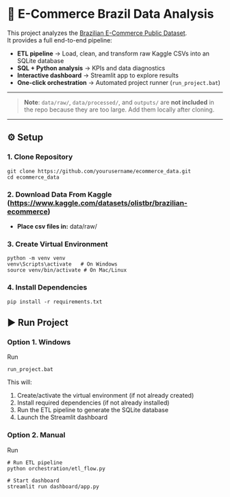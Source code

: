 # 🛒 E-Commerce Brazil Data Analysis

This project analyzes the [Brazilian E-Commerce Public Dataset](https://www.kaggle.com/datasets/olistbr/brazilian-ecommerce).  
It provides a full end-to-end pipeline:

- **ETL pipeline** → Load, clean, and transform raw Kaggle CSVs into an SQLite database  
- **SQL + Python analysis** → KPIs and data diagnostics  
- **Interactive dashboard** → Streamlit app to explore results  
- **One-click orchestration** → Automated project runner (`run_project.bat`)  

---

> **Note**: `data/raw/`, `data/processed/`, and `outputs/` are **not included** in the repo because they are too large. Add them locally after cloning.  

---

## ⚙️ Setup

### 1. Clone Repository
```
git clone https://github.com/yourusername/ecommerce_data.git
cd ecommerce_data
```

### 2. Download Data From Kaggle (https://www.kaggle.com/datasets/olistbr/brazilian-ecommerce)
- **Place csv files in:** data/raw/

### 3. Create Virtual Environment
```
python -m venv venv
venv\Scripts\activate   # On Windows
source venv/bin/activate # On Mac/Linux
```

### 4. Install Dependencies
```
pip install -r requirements.txt
```

## ▶️ Run Project

### Option 1. Windows
Run
```
run_project.bat
```
This will:
1. Create/activate the virtual environment (if not already created)
2. Install required dependencies (if not already installed)
3. Run the ETL pipeline to generate the SQLite database
4. Launch the Streamlit dashboard

### Option 2. Manual
Run
```
# Run ETL pipeline
python orchestration/etl_flow.py  

# Start dashboard
streamlit run dashboard/app.py
```
